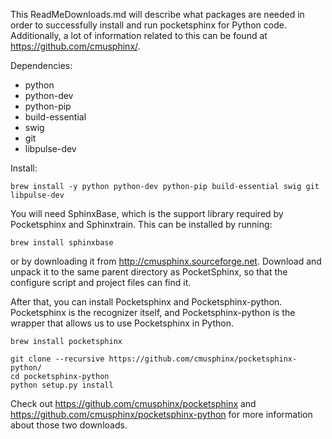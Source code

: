 This ReadMeDownloads.md will describe what packages are needed in order to successfully install and run pocketsphinx for Python code. 
Additionally, a lot of information related to this can be found at https://github.com/cmusphinx/.

Dependencies:
- python
- python-dev
- python-pip
- build-essential
- swig
- git
- libpulse-dev

Install:

```brew install -y python python-dev python-pip build-essential swig git libpulse-dev```

You will need SphinxBase, which is the support library required by Pocketsphinx and Sphinxtrain. This can be installed by running:

```brew install sphinxbase```

or by downloading it from http://cmusphinx.sourceforge.net. Download and unpack it to the same parent directory as PocketSphinx, so that the configure script and project files can find it.

After that, you can install Pocketsphinx and Pocketsphinx-python. Pocketsphinx is the recognizer itself, and Pocketsphinx-python is the wrapper that allows us to use Pocketsphinx in Python.

```brew install pocketsphinx```

```
git clone --recursive https://github.com/cmusphinx/pocketsphinx-python/
cd pocketsphinx-python
python setup.py install
```
Check out https://github.com/cmusphinx/pocketsphinx and https://github.com/cmusphinx/pocketsphinx-python for more information about those two downloads.
